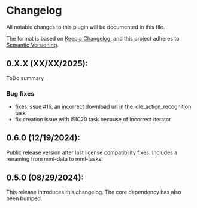 # Changelog

All notable changes to this plugin will be documented in this file.

The format is based on [Keep a Changelog](https://keepachangelog.com/en/1.0.0/),
and this project adheres to [Semantic Versioning](https://semver.org/spec/v2.0.0.html).

## 0.X.X (XX/XX/2025):
ToDo summary

### Bug fixes
 - fixes issue #16, an incorrect download url in the idle_action_recognition task
 - fix creation issue with ISIC20 task because of incorrect iterator

## 0.6.0 (12/19/2024):
Public release version after last license compatibility fixes. Includes a renaming from mml-data to mml-tasks!

## 0.5.0 (08/29/2024):
This release introduces this changelog. The core dependency has also been bumped.
